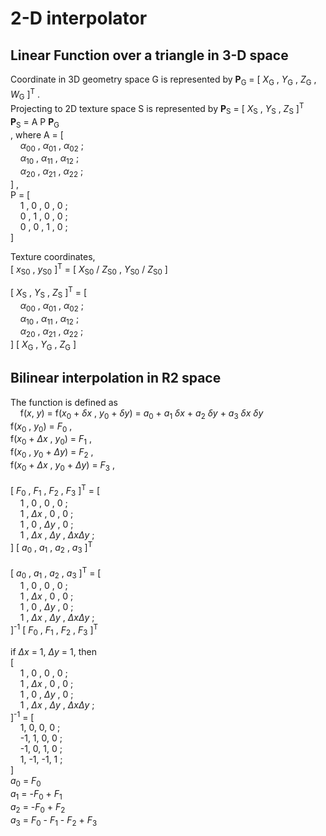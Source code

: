 # 2-D interpolator
## Linear Function over a triangle in 3-D space
Coordinate in 3D geometry space G is represented by
__P__<sub>G</sub> = [ _X_<sub>G</sub> , _Y_<sub>G</sub> , _Z_<sub>G</sub> , _W_<sub>G</sub> ]<sup>T</sup> .  
Projecting to 2D texture space S is represented by
__P__<sub>S</sub> = [ _X_<sub>S</sub> , _Y_<sub>S</sub> , _Z_<sub>S</sub> ]<sup>T</sup>  
__P__<sub>S</sub> = A P __P__<sub>G</sub>  
, where
A = [  
&nbsp; &nbsp; _&alpha;_<sub>00</sub> , _&alpha;_<sub>01</sub> , _&alpha;_<sub>02</sub> ;  
&nbsp; &nbsp; _&alpha;_<sub>10</sub> , _&alpha;_<sub>11</sub> , _&alpha;_<sub>12</sub> ;  
&nbsp; &nbsp; _&alpha;_<sub>20</sub> , _&alpha;_<sub>21</sub> , _&alpha;_<sub>22</sub> ;  
] ,  
P = [  
&nbsp; &nbsp; 1 , 0 , 0 , 0 ;  
&nbsp; &nbsp; 0 , 1 , 0 , 0 ;  
&nbsp; &nbsp; 0 , 0 , 1 , 0 ;  
]  

Texture coordinates,  
[ _x_<sub>S0</sub> , _y_<sub>S0</sub> ]<sup>T</sup> =
[ _X_<sub>S0</sub> / _Z_<sub>S0</sub> , _Y_<sub>S0</sub> / _Z_<sub>S0</sub> ]  

[ _X_<sub>S</sub> , _Y_<sub>S</sub> , _Z_<sub>S</sub> ]<sup>T</sup> = [  
&nbsp; &nbsp; _&alpha;_<sub>00</sub> , _&alpha;_<sub>01</sub> , _&alpha;_<sub>02</sub> ;  
&nbsp; &nbsp; _&alpha;_<sub>10</sub> , _&alpha;_<sub>11</sub> , _&alpha;_<sub>12</sub> ;  
&nbsp; &nbsp; _&alpha;_<sub>20</sub> , _&alpha;_<sub>21</sub> , _&alpha;_<sub>22</sub> ;  
] [ _X_<sub>G</sub> , _Y_<sub>G</sub> , _Z_<sub>G</sub> ]

## Bilinear interpolation in R2 space
The function is defined as  
&nbsp; &nbsp; f(_x_, _y_) = f(_x_<sub>0</sub> + _&delta;x_ , _y_<sub>0</sub> + _&delta;y_) =
_a_<sub>0</sub> + _a_<sub>1</sub> _&delta;x_ + _a_<sub>2</sub> _&delta;y_ + _a_<sub>3</sub> _&delta;x &delta;y_  
f(_x_<sub>0</sub> , _y_<sub>0</sub>) = _F_<sub>0</sub> ,  
f(_x_<sub>0</sub> + _&Delta;x_ , _y_<sub>0</sub>) = _F_<sub>1</sub> ,  
f(_x_<sub>0</sub> , _y_<sub>0</sub> + _&Delta;y_) = _F_<sub>2</sub> ,  
f(_x_<sub>0</sub> + _&Delta;x_ , _y_<sub>0</sub> + _&Delta;y_) = _F_<sub>3</sub> ,  
<br>
[ _F_<sub>0</sub> , _F_<sub>1</sub> , _F_<sub>2</sub> , _F_<sub>3</sub> ]<sup>T</sup> = [  
&nbsp; &nbsp; 1 , 0 , 0 , 0 ;  
&nbsp; &nbsp; 1 , _&Delta;x_ , 0 , 0 ;  
&nbsp; &nbsp; 1 , 0 , _&Delta;y_ , 0 ;  
&nbsp; &nbsp; 1 , _&Delta;x_ , _&Delta;y_ , _&Delta;x&Delta;y_ ;  
] [ _a_<sub>0</sub> , _a_<sub>1</sub> , _a_<sub>2</sub> , _a_<sub>3</sub> ]<sup>T</sup>  
<br>
[ _a_<sub>0</sub> , _a_<sub>1</sub> , _a_<sub>2</sub> , _a_<sub>3</sub> ]<sup>T</sup> = [  
&nbsp; &nbsp; 1 , 0 , 0 , 0 ;  
&nbsp; &nbsp; 1 , _&Delta;x_ , 0 , 0 ;  
&nbsp; &nbsp; 1 , 0 , _&Delta;y_ , 0 ;  
&nbsp; &nbsp; 1 , _&Delta;x_ , _&Delta;y_ , _&Delta;x&Delta;y_ ;  
]<sup>-1</sup> [ _F_<sub>0</sub> , _F_<sub>1</sub> , _F_<sub>2</sub> , _F_<sub>3</sub> ]<sup>T</sup>

if _&Delta;x_ = 1, _&Delta;y_ = 1, then  
[  
&nbsp; &nbsp; 1 , 0 , 0 , 0 ;  
&nbsp; &nbsp; 1 , _&Delta;x_ , 0 , 0 ;  
&nbsp; &nbsp; 1 , 0 , _&Delta;y_ , 0 ;  
&nbsp; &nbsp; 1 , _&Delta;x_ , _&Delta;y_ , _&Delta;x&Delta;y_ ;  
]<sup>-1</sup> =  [  
&nbsp; &nbsp; 1, 0, 0, 0 ;  
&nbsp; &nbsp; -1, 1, 0, 0 ;  
&nbsp; &nbsp; -1, 0, 1, 0 ;  
&nbsp; &nbsp; 1, -1, -1, 1 ;  
]  
_a_<sub>0</sub> = _F_<sub>0</sub>  
_a_<sub>1</sub> = -_F_<sub>0</sub> + _F_<sub>1</sub>  
_a_<sub>2</sub> = -_F_<sub>0</sub> + _F_<sub>2</sub>  
_a_<sub>3</sub> = _F_<sub>0</sub> - _F_<sub>1</sub> - _F_<sub>2</sub> + _F_<sub>3</sub>  

